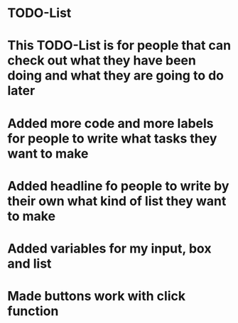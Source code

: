 # TODO-List
# This TODO-List is for people that can check out what they have been doing and what they are going to do later
# Added more code and more labels for people to write what tasks they want to make
# Added headline fo people to write by their own what kind of list they want to make
# Added variables for my input, box and list
# Made buttons work with click function